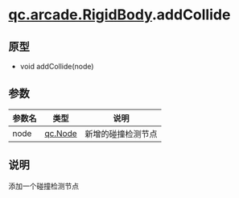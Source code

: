 # [qc.arcade.RigidBody](../RigidBody.md).addCollide

## 原型
* void addCollide(node)

## 参数
| 参数名 | 类型 | 说明 |
| ------------- | ------------- | -------------|
| node | [qc.Node](../../gameobject/CNode.md) | 新增的碰撞检测节点 |

## 说明
添加一个碰撞检测节点

